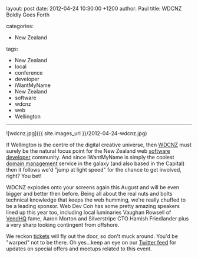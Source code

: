 layout: post
date: 2012-04-24 10:30:00 +1200
author: Paul
title: WDCNZ Boldly Goes Forth

categories:
  - New Zealand

tags:
  - New Zealand
  - local
  - conference
  - developer
  - iWantMyName
  - New Zealand
  - software
  - wdcnz
  - web
  - Wellington

----

![wdcnz.jpg]({{ site.images_url }}/2012-04-24-wdcnz.jpg)

If Wellington is the centre of the digital creative universe, then [WDCNZ](http://wdcnz.com/)  must surely be the natural focus point for the New Zealand web [software developer](https://iwantmyname.co.nz/services/developer/) community. And since iWantMyName is simply the coolest [domain management](https://iwantmyname.co.nz/) service in the galaxy (and also based in the Capital) then it follows we'd "jump at light speed" for the chance to get involved, right? You bet!

WDCNZ explodes onto your screens again this August and will be even bigger and better then before. Being all about the real nuts and bolts technical knowledge that keeps the web humming, we're really chuffed to be a leading sponsor. Web Dev Con has some pretty amazing speakers lined up this year too, including local luminaries Vaughan Rowsell of [VendHQ](http://evanhugh.com/2011/08/10/vendhq-banks-funding-round/) fame, Aaron Morton and Silverstripe CTO Hamish Friedlander plus a very sharp looking contingent from offshore.

We reckon [tickets](http://archived.link/https://wdcnz-2012.lilregie.com/step1) will fly out the door, so don't muck around. You'd be "warped" not to be there. Oh yes...keep an eye on our [Twitter feed](https://twitter.com/iWantMyNameNZ) for updates on special offers and meetups related to this event.
